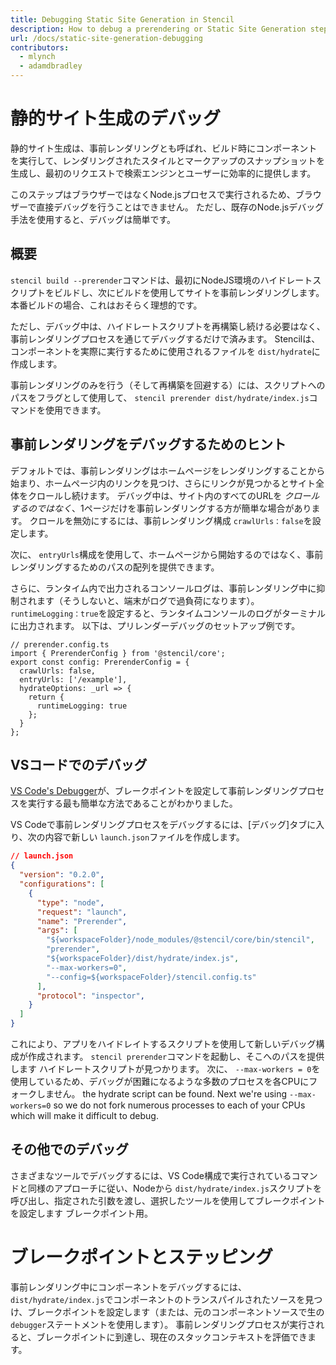 ```yaml
---
title: Debugging Static Site Generation in Stencil
description: How to debug a prerendering or Static Site Generation step in Stencil
url: /docs/static-site-generation-debugging
contributors:
  - mlynch
  - adamdbradley
---
```


# 静的サイト生成のデバッグ

静的サイト生成は、事前レンダリングとも呼ばれ、ビルド時にコンポーネントを実行して、レンダリングされたスタイルとマークアップのスナップショットを生成し、最初のリクエストで検索エンジンとユーザーに効率的に提供します。

このステップはブラウザーではなくNode.jsプロセスで実行されるため、ブラウザーで直接デバッグを行うことはできません。 ただし、既存のNode.jsデバッグ手法を使用すると、デバッグは簡単です。

## 概要

`stencil build --prerender`コマンドは、最初にNodeJS環境のハイドレートスクリプトをビルドし、次にビルドを使用してサイトを事前レンダリングします。 本番ビルドの場合、これはおそらく理想的です。

ただし、デバッグ中は、ハイドレートスクリプトを再構築し続ける必要はなく、事前レンダリングプロセスを通じてデバッグするだけで済みます。 Stencilは、コンポーネントを実際に実行するために使用されるファイルを `dist/hydrate`に作成します。

事前レンダリングのみを行う（そして再構築を回避する）には、スクリプトへのパスをフラグとして使用して、 `stencil prerender dist/hydrate/index.js`コマンドを使用できます。


## 事前レンダリングをデバッグするためのヒント

デフォルトでは、事前レンダリングはホームページをレンダリングすることから始まり、ホームページ内のリンクを見つけ、さらにリンクが見つかるとサイト全体をクロールし続けます。 デバッグ中は、サイト内のすべてのURLを _クロールするのではなく_、1ページだけを事前レンダリングする方が簡単な場合があります。 クロールを無効にするには、事前レンダリング構成 `crawlUrls：false`を設定します。

次に、 `entryUrls`構成を使用して、ホームページから開始するのではなく、事前レンダリングするためのパスの配列を提供できます。

さらに、ランタイム内で出力されるコンソールログは、事前レンダリング中に抑制されます（そうしないと、端末がログで過負荷になります）。 `runtimeLogging：true`を設定すると、ランタイムコンソールのログがターミナルに出力されます。 以下は、プリレンダーデバッグのセットアップ例です。

```tsx
// prerender.config.ts
import { PrerenderConfig } from '@stencil/core';
export const config: PrerenderConfig = {
  crawlUrls: false,
  entryUrls: ['/example'],
  hydrateOptions: _url => {
    return {
      runtimeLogging: true
    };
  }
};
```


## VSコードでのデバッグ

[VS Code's Debugger](https://code.visualstudio.com/docs/editor/debugging)が、ブレークポイントを設定して事前レンダリングプロセスを実行する最も簡単な方法であることがわかりました。

VS Codeで事前レンダリングプロセスをデバッグするには、[デバッグ]タブに入り、次の内容で新しい `launch.json`ファイルを作成します。

```json
// launch.json
{
  "version": "0.2.0",
  "configurations": [
    {
      "type": "node",
      "request": "launch",
      "name": "Prerender",
      "args": [
        "${workspaceFolder}/node_modules/@stencil/core/bin/stencil",
        "prerender",
        "${workspaceFolder}/dist/hydrate/index.js",
        "--max-workers=0",
        "--config=${workspaceFolder}/stencil.config.ts"
      ],
      "protocol": "inspector",
    }
  ]
}
```

これにより、アプリをハイドレイトするスクリプトを使用して新しいデバッグ構成が作成されます。 `stencil prerender`コマンドを起動し、そこへのパスを提供します
ハイドレートスクリプトが見つかります。 次に、 `--max-workers = 0`を使用しているため、デバッグが困難になるような多数のプロセスを各CPUにフォークしません。
the hydrate script can be found. Next we're using `--max-workers=0` so we do not fork numerous processes to each of your CPUs which will make it difficult to debug.


## その他でのデバッグ

さまざまなツールでデバッグするには、VS Code構成で実行されているコマンドと同様のアプローチに従い、Nodeから `dist/hydrate/index.js`スクリプトを呼び出し、指定された引数を渡し、選択したツールを使用してブレークポイントを設定します ブレークポイント用。


# ブレークポイントとステッピング

事前レンダリング中にコンポーネントをデバッグするには、 `dist/hydrate/index.js`でコンポーネントのトランスパイルされたソースを見つけ、ブレークポイントを設定します（または、元のコンポーネントソースで生の`debugger`ステートメントを使用します）。 事前レンダリングプロセスが実行されると、ブレークポイントに到達し、現在のスタックコンテキストを評価できます。
